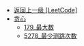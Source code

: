 - [返回上一级 [LeetCode]](笔记/算法/LeetCode/)
- [贪心](笔记/算法/LeetCode/贪心/)
  - [179_最大数](笔记/算法/LeetCode/贪心/179_最大数.md)
  - [5278_最少测跳次数](笔记/算法/LeetCode/贪心/5278_最少测跳次数.md)
